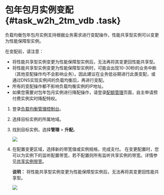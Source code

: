 # 包年包月实例变配 {#task_w2h_2tm_vdb .task}

负载均衡包年包月实例支持根据业务需求进行变配操作，性能共享型实例可以变更为性能保障型实例。

在变配前，请注意：

-   将性能共享型实例变更为性能保障型实例后，无法再将其变更回性能共享型。
-   将性能共享型实例变更为性能保障型实例时，可能会出现10-30秒的业务中断（其他变配操作均不会影响业务）。因此建议在业务低谷期进行此类变配，或通过DNS实现实例间的负载均衡后，再进行变配。
-   所有的变配操作都不影响负载均衡实例的IP地址。
-   如果您需要对包年包月实例进行降配操作，请登录[配额管理](https://slb.console.aliyun.com/slb/cn-hangzhou/quota)页面，自主申请预付费实例实时降配特权。

1.  登录[负载均衡管理控制台](https://slb.console.aliyun.com/slb)。
2.  选择目标实例的所属地域。
3.  找到目标实例，选择**管理** \> **升配**。 

    ![](http://static-aliyun-doc.oss-cn-hangzhou.aliyuncs.com/assets/img/15648/15553183837321_zh-CN.png)

4.  在配置变更区域，选择新的带宽值或实例规格，完成支付。 在变更配置时，您可以为实例下的监听配置带宽，若不配置则所有监听共享实例的带宽。详情参见[共享实例带宽](cn.zh-CN/用户指南/监听/共享实例带宽.md#)。

    **说明：** 将性能共享型实例变更为性能保障型实例后，无法再将其变更回性能共享型。

    ![](http://static-aliyun-doc.oss-cn-hangzhou.aliyuncs.com/assets/img/15648/15553183857322_zh-CN.png)



